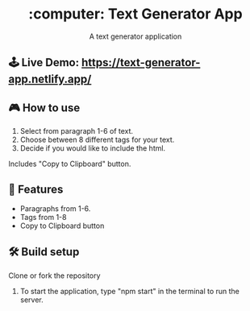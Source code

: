 <h1 align="center">:computer: Text Generator App</h1>

<p align="center">A text generator application</p>

## 🕹 Live Demo: https://text-generator-app.netlify.app/


## 🎮 How to use
1. Select from paragraph 1-6 of text.
2. Choose between 8 different tags for your text.
3. Decide if you would like to include the html.

Includes "Copy to Clipboard" button.

## 🚀 Features
- Paragraphs from 1-6.
- Tags from 1-8
- Copy to Clipboard button

## 🛠 Build setup
Clone or fork the repository

1. To start the application, type "npm start" in the terminal to run the server.
